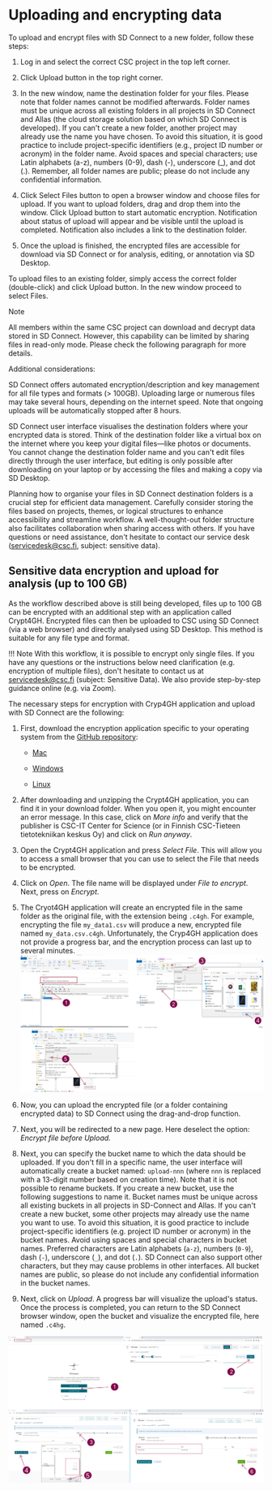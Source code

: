 # Uploading and encrypting data

To upload and encrypt files with SD Connect to a new folder, follow these steps:

1) Log in and select the correct CSC project in the top left corner.

2) Click Upload button in the top right corner.

3) In the new window, name the destination folder for your files. Please note that folder names cannot be modified afterwards. Folder names must be unique across all existing folders in all projects in SD Connect and Allas (the cloud storage solution based on which SD Connect is developed). If you can't create a new folder, another project may already use the name you have chosen. To avoid this situation, it is good practice to include project-specific identifiers (e.g., project ID number or acronym) in the folder name. Avoid spaces and special characters; use Latin alphabets (a-z), numbers (0-9), dash (-), underscore (_), and dot (.). Remember, all folder names are public; please do not include any confidential information.

4) Click Select Files button to open a browser window and choose files for upload. If you want to upload folders, drag and drop them into the window. Click Upload button to start automatic encryption. Notification about status of upload will appear and be visible until the upload is completed. Notification also includes a link to the destination folder.

3) Once the upload is finished, the encrypted files are accessible for download via SD Connect or for analysis, editing, or annotation via SD Desktop.

To upload files to an existing folder, simply access the correct folder (double-click) and click Upload button. In the new window proceed to select Files.

Note

All members within the same CSC project can download and decrypt data stored in SD Connect. However, this capability can be limited by sharing files in read-only mode. Please check the following paragraph for more details.

Additional considerations:

SD Connect offers automated encryption/description and key management for all file types and formats (> 100GB). Uploading large or numerous files may take several hours, depending on the internet speed. Note that ongoing uploads will be automatically stopped after 8 hours.

SD Connect user interface visualises the destination folders where your encrypted data is stored. Think of the destination folder like a virtual box on the internet where you keep your digital files—like photos or documents. You cannot change the destination folder name and you can't edit files directly through the user interface, but editing is only possible after downloading on your laptop or by accessing the files and making a copy via SD Desktop.

Planning how to organise your files in SD Connect destination folders is a crucial step for efficient data management. Carefully consider storing the files based on projects, themes, or logical structures to enhance accessibility and streamline workflow. A well-thought-out folder structure also facilitates collaboration when sharing access with others. If you have questions or need assistance, don't hesitate to contact our service desk (servicedesk@csc.fi, subject: sensitive data).
## Sensitive data encryption and upload for analysis (up to 100 GB) 

As the workflow described above is still being developed, files up to 100 GB can be encrypted with an additional step with an application called Crypt4GH. Encrypted files can then be uploaded to CSC using SD Connect (via a web browser) and directly analysed using SD Desktop. This method is suitable for any file type and format. 

!!! Note
    With this workflow, it is possible to encrypt only single files. If you have any questions or the instructions below need clarification (e.g. encryption of multiple files), don't hesitate to contact us at servicedesk@csc.fi (subject: Sensitive Data). We also provide step-by-step guidance online (e.g. via Zoom). 


The necessary steps for encryption with Cryp4GH application and upload with SD Connect are the following: 

1. First, download the encryption application specific to your operating system from the [GitHub repository](https://github.com/CSCfi/crypt4gh-gui):

      * [Mac](https://github.com/CSCfi/crypt4gh-gui/releases/download/v1.3.0/crypt4gh-gui-python3.10-macos-amd64.zip)

      * [Windows](https://github.com/CSCfi/crypt4gh-gui/releases/download/v1.3.0/crypt4gh-gui-python3.10-windows-amd64.zip)

      * [Linux](https://github.com/CSCfi/crypt4gh-gui/releases/download/v1.3.0/crypt4gh-gui-python3.10-linux-amd64.zip)

2. After downloading and unzipping the Crypt4GH application, you can find it in your download folder. When you open it, you might encounter an error message. In this case, click on _More info_ and verify that the publisher is CSC-IT Center for Science (or in Finnish CSC-Tieteen tietotekniikan keskus Oy) and click on _Run anyway_.

3. Open the Crypt4GH application and press _Select File_. This will allow you to access a small browser that you can use to select the File that needs to be encrypted.  

4. Click on _Open_. The file name will be displayed under _File to encrypt_. Next, press on _Encrypt_.

5. The Cryot4GH application will create an encrypted file in the same folder as the original file, with the extension being `.c4gh`. For example, encrypting the file `my_data1.csv` will produce a new, encrypted file named `my_data.csv.c4gh`. Unfortunately, the Cryp4GH application does not provide a progress bar, and the encryption process can last up to several minutes.
[![SDConnect-cryp4ghapplication](images/connect/connect_encryption_large.png)](images/connect/connect_encryption_large.png)

6. Now, you can upload the encrypted file (or a folder containing encrypted data) to SD Connect using the drag-and-drop function.

7. Next, you will be redirected to a new page. Here deselect the option: _Encrypt file before Upload._

8. Next, you can specify the bucket name to which the data should be uploaded. If you don't fill in a specific name, the user interface will automatically create a bucket named: `upload-nnn` (where `nnn` is replaced with a 13-digit number based on creation time). Note that it is not possible to rename buckets.
If you create a new bucket, use the following suggestions to name it. Bucket names must be unique across all existing buckets in all projects in SD-Connect and Allas. If you can't create a new bucket, some other projects may already use the name you want to use. To avoid this situation, it is good practice to include project-specific identifiers (e.g. project ID number or acronym) in the bucket names. Avoid using spaces and special characters in bucket names. Preferred characters are Latin alphabets (`a-z`), numbers (`0-9`), dash (`-`), underscore (`_`), and dot (`.`). SD Connect can also support other characters, but they may cause problems in other interfaces. All bucket names are public, so please do not include any confidential information in the bucket names.

9. Next, click on _Upload_. A progress bar will visualize the upload's status. Once the process is completed, you can return to the SD Connect browser window, open the bucket and visualize the encrypted file, here named `.c4hg`.

[![SDConnect-upload-encrypted](images/connect/connect_encryption_large_upload.png)](images/connect/connect_encryption_large_upload.png)
